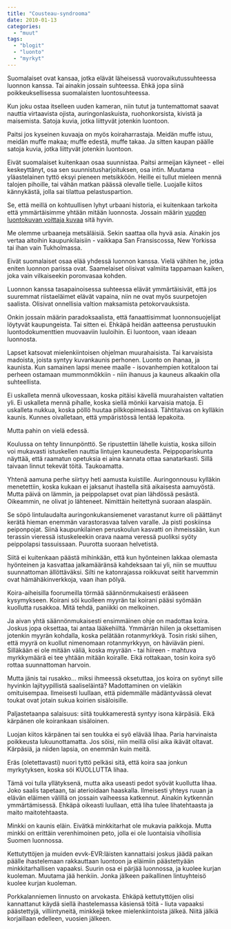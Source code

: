 ```yaml
---
title: "Cousteau-syndrooma"
date: 2010-01-13
categories: 
  - "muut"
tags: 
  - "blogit"
  - "luonto"
  - "myrkyt"
---
```


Suomalaiset ovat kansaa, jotka elävät läheisessä vuorovaikutussuhteessa luonnon kanssa. Tai ainakin jossain suhteessa. Ehkä jopa siinä poikkeuksellisessa suomalaisten luontosuhteessa.

<!--more-->

Kun joku ostaa itselleen uuden kameran, niin tutut ja tuntemattomat saavat nauttia virtaavista ojista, auringonlaskuista, ruohonkorsista, kivistä ja maisemista. Satoja kuvia, jotka liittyvät jotenkin luontoon.

Paitsi jos kyseinen kuvaaja on myös koiraharrastaja. Meidän muffe istuu, meidän muffe makaa; muffe edestä, muffe takaa. Ja sitten kaupan päälle satoja kuvia, jotka liittyvät jotenkin luontoon.

Eivät suomalaiset kuitenkaan osaa suunnistaa. Paitsi armeijan käyneet - ellei keskeyttänyt, osa sen suunnistusharjoituksen, osa intin. Muutama yläastelainen tyttö eksyi pieneen metsikköön. Heille ei tullut mieleen mennä talojen pihoille, tai vähän matkan päässä olevalle tielle. Luojalle kiitos kännykästä, jolla sai tilattua pelastuspartion.  
  
Se, että meillä on kohtuullisen lyhyt urbaani historia, ei kuitenkaan tarkoita että ymmärtäisimme yhtään mitään luonnosta. Jossain määrin [vuoden luontokuvan voittaja kuvaa](http://www.vuodenluontokuva.fi/vlk/default.asp?iId=GGEDDF) sitä hyvin.

Me olemme urbaaneja metsäläisiä. Sekin saattaa olla hyvä asia. Ainakin jos vertaa aitoihin kaupunkilaisiin - vaikkapa San Fransiscossa, New Yorkissa tai ihan vain Tukholmassa.

Eivät suomalaiset osaa elää yhdessä luonnon kanssa. Vielä vähiten he, jotka eniten luonnon parissa ovat. Saamelaiset olisivat valmiita tappamaan kaiken, joka vain vilkaiseekin poronvasaa kohden.

Luonnon kanssa tasapainoisessa suhteessa elävät ymmärtäisivät, että jos suuremmat riistaeläimet elävät vapaina, niin ne ovat myös suurpetojen saalista. Olisivat onnellisia valtion maksamista petokorvauksista.

Onkin jossain määrin paradoksaalista, että fanaattisimmat luonnonsuojelijat löytyvät kaupungeista. Tai sitten ei. Ehkäpä heidän aatteensa perustuukin luontodokumenttien muovaaviin luuloihin. Ei luontoon, vaan ideaan luonnosta.

Lapset katsovat mielenkiintoisen ohjelman muurahaisista. Tai karvaisista madoista, joista syntyy kuvankaunis perhonen. Luonto on ihanaa, ja kaunista. Kun samainen lapsi menee maalle - isovanhempien kotitaloon tai perheen ostamaan mummonmökkiin - niin ihanuus ja kauneus alkaakin olla suhteellista.

Ei uskalleta mennä ulkovessaan, koska pitäisi kävellä muurahaisten valtatien yli. Ei uskalleta mennä pihalle, koska siellä mönkii karvaisia matoja. Ei uskalleta nukkua, koska pöllö huutaa pilkkopimeässä. Tähtitaivas on kylläkin kaunis. Kunnes oivalletaan, että ympäristössä lentää lepakoita.

Mutta pahin on vielä edessä.

Koulussa on tehty linnunpönttö. Se ripustettiin lähelle kuistia, koska silloin voi mukavasti istuskellen nauttia lintujen kauneudesta. Peippopariskunta näyttää, että raamatun opetuksia ei aina kannata ottaa sanatarkasti. Sillä taivaan linnut tekevät töitä. Taukoamatta.

Yhtenä aamuna perhe siirtyy heti aamusta kuistille. Auringonnousu kylläkin menetettiin, koska kukaan ei jaksanut ihastella sitä aikaisesta aamuyöstä. Mutta päivä on lämmin, ja peippolapset ovat pian lähdössä pesästä. Oikeammin, ne olivat jo lähteneet. Nimittäin heitettynä suoraan alaspäin.

Se söpö lintulaudalta auringonkukansiemenet varastanut kurre oli päättänyt kerätä hieman enemmän varastorasvaa talven varalle. Ja pisti poskiinsa peiponpojat. Siinä kaupunkilainen peruskoulun kasvatti on ihmeissään, kun terassin vieressä istuskeleekin orava naama veressä puoliksi syöty peippolapsi tassuissaan. Puurotta suoraan helvetistä.

Siitä ei kuitenkaan päästä mihinkään, että kun hyönteinen lakkaa olemasta hyönteinen ja kasvattaa jalkamääränsä kahdeksaan tai yli, niin se muuttuu suunnattoman ällöttäväksi. Silti ne katonrajassa roikkuvat seitit harvemmin ovat hämähäkinverkkoja, vaan ihan pölyä.

Koira-aiheisilla foorumeilla törmää säännönmukaisesti erääseen kysymykseen. Koirani söi kuolleen myyrän tai koirani pääsi syömään kuollutta rusakkoa. Mitä tehdä, paniikki on melkoinen.

Ja aivan yhtä säännönmukaisesti ensimmäinen ohje on madottaa koira. Joskus jopa oksettaa, tai antaa lääkehiiltä. Ymmärrän hiilen ja oksettamisen jotenkin myyrän kohdalla, koska pelätään rotanmyrkkyä. Tosin riski siihen, että myyrä on kuollut nimenomaan rotanmyrkkyyn, on häviävän pieni. Silläkään ei ole mitään väliä, koska myyrään - tai hiireen - mahtuva myrkkymäärä ei tee yhtään mitään koiralle. Eikä rottakaan, tosin koira syö rottaa suunnattoman harvoin.

Mutta jänis tai rusakko… miksi ihmeessä oksetuttaa, jos koira on syönyt sille hyvinkin lajityypillistä saaliseläintä? Madottaminen on vieläkin omituisempaa. Ilmeisesti luullaan, että pidemmälle mädäntyvässä olevat toukat ovat jotain sukua koirien sisäloisille.

Paljastetaanpa salaisuus: siitä toukkamerestä syntyy isona kärpäsiä. Eikä kärpänen ole koirankaan sisäloinen.

Luojan kiitos kärpänen tai sen toukka ei syö elävää lihaa. Paria harvinaista poikkeusta lukuunottamatta. Jos söisi, niin meillä olisi aika ikävät oltavat. Kärpäsiä, ja niiden lapsia, on enemmän kuin meitä.

Eräs (oletettavasti) nuori tyttö pelkäsi sitä, että koira saa jonkun myrkytyksen, koska söi KUOLLUTTA lihaa.

Tämä voi tulla yllätyksenä, mutta aika useasti pedot syövät kuollutta lihaa. Joko saalis tapetaan, tai aterioidaan haaskalla. Ilmeisesti yhteys ruuan ja elävän eläimen välillä on jossain vaiheessa katkennut. Ainakin kytkennän ymmärtämisessä. Ehkäpä oikeasti luullaan, että liha tulee lihatehtaasta ja maito maitotehtaasta.

Minkki on kaunis eläin. Eivätkä minkkitarhat ole mukavia paikkoja. Mutta minkki on erittäin verenhimoinen peto, jolla ei ole luontaisia vihollisia Suomen luonnossa.

Kettutyttöjen ja muiden evvk-EVR:läisten kannattaisi joskus jäädä paikan päälle ihastelemaan rakkauttaan luontoon ja eläimiin päästettyään minkkitarhallisen vapaaksi. Suurin osa ei pärjää luonnossa, ja kuolee kurjan kuoleman. Muutama jää henkiin. Jonka jälkeen paikallinen lintuyhteisö kuolee kurjan kuoleman.

Porkkalanniemen linnusto on arvokasta. Ehkäpä kettutyttöjen olisi kannattanut käydä siellä ihastelemassa käsiensä töitä - liuta vapaaksi päästettyjä, villiintyneitä, minkkejä tekee mielenkiintoista jälkeä. Niitä jälkiä korjaillaan edelleen, vuosien jälkeen.
